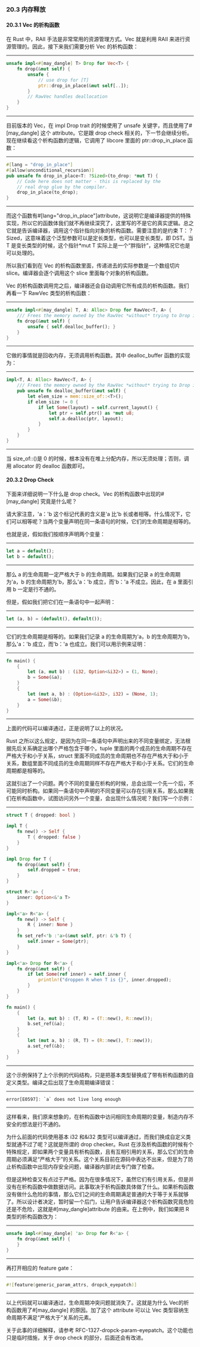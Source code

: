 ### 20.3 内存释放

#### 20.3.1 Vec 的析构函数

在 Rust 中，RAII 手法是非常常用的资源管理方式。Vec 就是利用 RAII 来进行资源管理的。因此，接下来我们需要分析 Vec 的析构函数：

---

```rust
unsafe impl<#[may_dangle] T> Drop for Vec<T> {
    fn drop(&mut self) {
        unsafe {
            // use drop for [T]
            ptr::drop_in_place(&mut self[..]);
        }
        // RawVec handles deallocation
    }
}
```

---

目前版本的 Vec，在 impl Drop trait 的时候使用了 unsafe 关键字，而且使用了#\[may\_dangle\] 这个 attribute。它是跟 drop check 相关的，下一节会继续分析。现在继续看这个析构函数的逻辑，它调用了 libcore 里面的 ptr::drop\_in\_place 函数：

---

```rust
#[lang = "drop_in_place"]
#[allow(unconditional_recursion)]
pub unsafe fn drop_in_place<T: ?Sized>(to_drop: *mut T) {
    // Code here does not matter - this is replaced by the
    // real drop glue by the compiler.
    drop_in_place(to_drop);
}
```

---

而这个函数有#\[lang="drop\_in\_place"\]attribute，这说明它是编译器提供的特殊实现，所以它的函数体我们就不再继续深究了，这里写的不是它的真实逻辑。总之它就是告诉编译器，调用这个指针指向对象的析构函数。需要注意的是约束 T：？Sized，这意味着这个泛型参数可以是定长类型，也可以是变长类型，即 DST。当 T 是变长类型的时候，这个指针\*mut T 实际上是一个“胖指针”，这种情况它也是可以处理的。

所以我们看到在 Vec 的析构函数里面，传递进去的实际参数是一个数组切片 slice。编译器会逐个调用这个 slice 里面每个对象的析构函数。

Vec 的析构函数调用完之后，编译器还会自动调用它所有成员的析构函数。我们再看一下 RawVec 类型的析构函数：

---

```rust
unsafe impl<#[may_dangle] T, A: Alloc> Drop for RawVec<T, A> {
    /// Frees the memory owned by the RawVec *without* trying to Drop its contents.
    fn drop(&mut self) {
        unsafe { self.dealloc_buffer(); }
    }
}
```

---

它做的事情就是回收内存，无须调用析构函数。其中 dealloc\_buffer 函数的实现为：

---

```rust
impl<T, A: Alloc> RawVec<T, A> {
    /// Frees the memory owned by the RawVec *without* trying to Drop its contents.
    pub unsafe fn dealloc_buffer(&mut self) {
        let elem_size = mem::size_of::<T>();
        if elem_size != 0 {
            if let Some(layout) = self.current_layout() {
                let ptr = self.ptr() as *mut u8;
                self.a.dealloc(ptr, layout);
            }
        }
    }
}
```

---

当 size\_of::<T>()是 0 的时候，根本没有在堆上分配内存，所以无须处理；否则，调用 allocator 的 dealloc 函数即可。

#### 20.3.2 Drop Check

下面来详细说明一下什么是 drop check。Vec 的析构函数中出现的#\[may\_dangle\] 究竟是什么呢？

请大家注意，'a：'b 这个标记代表的含义是'a 比'b 长或者相等。什么情况下，它们可以相等呢？当两个变量声明在同一条语句的时候，它们的生命周期是相等的。

也就是说，假如我们按顺序声明两个变量：

---

```rust
let a = default();
let b = default();
```

---

那么 a 的生命周期一定严格大于 b 的生命周期。如果我们记录 a 的生命周期为'a，b 的生命周期为'b，那么'a：'b 成立，而'b：'a 不成立。因此，在 a 里面引用 b 一定是行不通的。

但是，假如我们把它们在一条语句中一起声明：

---

```rust
let (a, b) = (default(), default());
```

---

它们的生命周期是相等的。如果我们记录 a 的生命周期为'a，b 的生命周期为'b，那么'a：'b 成立，而'b：'a 也成立。我们可以用示例来证明：

---

```rust
fn main() {
    {
        let (a, mut b) : (i32, Option<&i32>) = (1, None);
        b = Some(&a);
    }
    {
        let (mut a, b) : (Option<&i32>, i32) = (None, 1);
        a = Some(&b);
    }
}
```

---

上面的代码可以编译通过，正是说明了以上的状况。

Rust 之所以这么规定，是因为在同一条语句中声明出来的不同变量绑定，无法根据先后关系确定出哪个严格包含于哪个。tuple 里面的两个成员的生命周期不存在严格大于和小于关系，struct 里面不同成员的生命周期也不存在严格大于和小于关系，数组里面不同成员的生命周期同样不存在严格大于和小于关系。它们的生命周期都是相等的。

这就引出了一个问题。两个不同的变量在析构的时候，总会出现一个先一个后，不可能同时析构。如果同一条语句中声明的不同变量可以存在引用关系，那么如果我们在析构函数中，试图访问另外一个变量，会出现什么情况呢？我们写一个示例：

---

```rust
struct T { dropped: bool }

impl T {
    fn new() -> Self {
        T { dropped: false }
    }
}

impl Drop for T {
    fn drop(&mut self) {
        self.dropped = true;
    }
}

struct R<'a> {
    inner: Option<&'a T>
}

impl<'a> R<'a> {
    fn new() -> Self {
        R { inner: None }
    }
    fn set_ref<'b :'a>(&mut self, ptr: &'b T) {
        self.inner = Some(ptr);
    }
}

impl<'a> Drop for R<'a> {
    fn drop(&mut self) {
        if let Some(ref inner) = self.inner {
            println!("droppen R when T is {}", inner.dropped);
        }
    }
}

fn main() {
    {
        let (a, mut b) : (T, R) = (T::new(), R::new());
        b.set_ref(&a);
    }
    {
        let (mut a, b) : (R, T) = (R::new(), T::new());
        a.set_ref(&b);
    }
}
```

---

这个示例保持了上个示例的代码结构，只是把基本类型替换成了带有析构函数的自定义类型。编译之后出现了生命周期编译错误：

---

```rust
error[E0597]: `a` does not live long enough
```

---

这样看来，我们原来想象的，在析构函数中访问相同生命周期的变量，制造内存不安全的想法是行不通的。

为什么前面的代码使用基本 i32 和&i32 类型可以编译通过，而我们换成自定义类型就通不过了呢？这就是所谓的 drop checker。Rust 在涉及析构函数的时候有个特殊规定，即如果两个变量具有析构函数，且有互相引用的关系，那么它们的生命周期必须满足“严格大于”的关系。这个关系目前在源码中表达不出来，但是为了防止析构函数中出现内存安全问题，编译器内部对此专门做了检查。

但是这种检查又有点过于严格。因为在很多情况下，虽然它们有引用关系，但是并没有在析构函数中做数据访问。此事取决于析构函数具体做了什么。如果析构函数没有做什么危险的事情，那么它们之间的生命周期满足普通的大于等于关系就够了。所以设计者决定，暂时留一个后门，让用户告诉编译器这个析构函数究竟危险还是不危险，这就是#\[may\_dangle\]attribute 的由来。在上例中，我们如果把 R 类型的析构函数改为：

---

```rust
unsafe impl<#[may_dangle] 'a> Drop for R<'a> {
    fn drop(&mut self) {
    }
}
```

---

再打开相应的 feature gate：

---

```rust
#![feature(generic_param_attrs, dropck_eyepatch)]
```

---

以上代码就可以编译通过，生命周期冲突问题就消失了。这就是为什么 Vec<T>的析构函数用了#\[may\_dangle\] 的原因。加了这个 attribute 可以让 Vec 类型容纳生命周期不满足“严格大于”关系的元素。

关于此事的详细解释，请参考 RFC-1327-dropck-param-eyepatch。这个功能也只是临时措施，关于 drop check 的部分，后面还会有改进。
